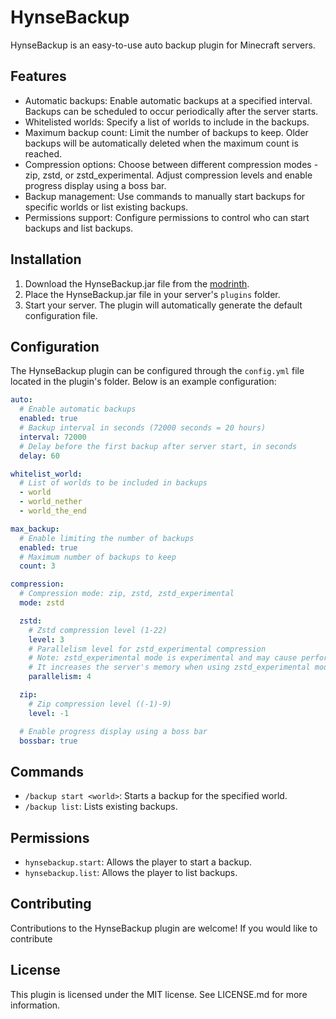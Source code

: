 # HynseBackup

HynseBackup is an easy-to-use auto backup plugin for Minecraft servers.

## Features

- Automatic backups: Enable automatic backups at a specified interval. Backups can be scheduled to occur periodically after the server starts.
- Whitelisted worlds: Specify a list of worlds to include in the backups.
- Maximum backup count: Limit the number of backups to keep. Older backups will be automatically deleted when the maximum count is reached.
- Compression options: Choose between different compression modes - zip, zstd, or zstd_experimental. Adjust compression levels and enable progress display using a boss bar.
- Backup management: Use commands to manually start backups for specific worlds or list existing backups.
- Permissions support: Configure permissions to control who can start backups and list backups.

## Installation

1. Download the HynseBackup.jar file from the [modrinth](https://modrinth.com/plugin/hynsebackup).
2. Place the HynseBackup.jar file in your server's `plugins` folder.
3. Start your server. The plugin will automatically generate the default configuration file.

## Configuration

The HynseBackup plugin can be configured through the `config.yml` file located in the plugin's folder. Below is an example configuration:

```yaml
auto:
  # Enable automatic backups
  enabled: true
  # Backup interval in seconds (72000 seconds = 20 hours)
  interval: 72000
  # Delay before the first backup after server start, in seconds
  delay: 60

whitelist_world:
  # List of worlds to be included in backups
  - world
  - world_nether
  - world_the_end

max_backup:
  # Enable limiting the number of backups
  enabled: true
  # Maximum number of backups to keep
  count: 3

compression:
  # Compression mode: zip, zstd, zstd_experimental
  mode: zstd

  zstd:
    # Zstd compression level (1-22)
    level: 3
    # Parallelism level for zstd_experimental compression
    # Note: zstd_experimental mode is experimental and may cause performance issues.
    # It increases the server's memory when using zstd_experimental mode.
    parallelism: 4

  zip:
    # Zip compression level ((-1)-9)
    level: -1

  # Enable progress display using a boss bar
  bossbar: true
```
## Commands
- `/backup start <world>`: Starts a backup for the specified world.
- `/backup list`: Lists existing backups.
## Permissions
- `hynsebackup.start`: Allows the player to start a backup.
- `hynsebackup.list`: Allows the player to list backups.
## Contributing
Contributions to the HynseBackup plugin are welcome! If you would like to contribute
## License
This plugin is licensed under the MIT license. See LICENSE.md for more information.

